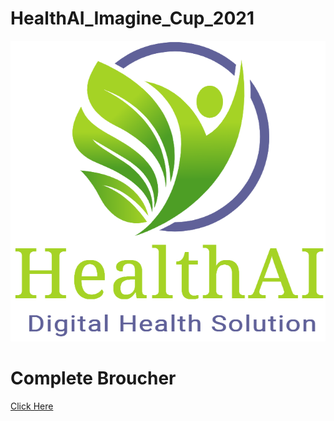 # HealthAI_Imagine_Cup_2021
![Logo](/Images/HealthAI_Logo.png)

# Complete Broucher
<a href="/HealthAI.md" class="button icon search">Click Here</a>
